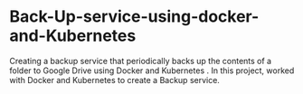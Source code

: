 # Back-Up-service-using-docker-and-Kubernetes
Creating a backup service that periodically backs up the contents of a folder to Google Drive using Docker and Kubernetes . In this project, worked with Docker and Kubernetes to create a Backup service.
